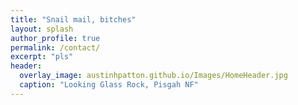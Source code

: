 ```yaml
---
title: "Snail mail, bitches"
layout: splash
author_profile: true
permalink: /contact/
excerpt: "pls"
header:
  overlay_image: austinhpatton.github.io/Images/HomeHeader.jpg
  caption: "Looking Glass Rock, Pisgah NF"
---
```

